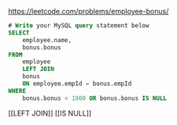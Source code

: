 https://leetcode.com/problems/employee-bonus/

```SQL
# Write your MySQL query statement below
SELECT
    employee.name,
    bonus.bonus
FROM 
    employee
    LEFT JOIN
    bonus
    ON employee.empId = bonus.empId
WHERE
    bonus.bonus < 1000 OR bonus.bonus IS NULL
```

[[LEFT JOIN]]
[[IS NULL]]
